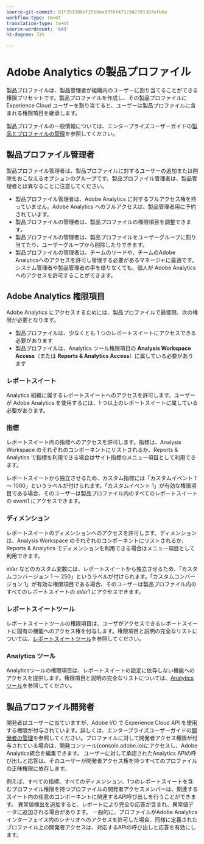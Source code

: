 ```yaml
---
source-git-commit: 81f351588ef25b0ee0376f471c947391387afb6e
workflow-type: tm+mt
translation-type: tm+mt
source-wordcount: '643'
ht-degree: 72%

---
```

# Adobe Analytics の製品プロファイル

製品プロファイルは、製品管理者が組織内のユーザーに割り当てることができる権限プリセットです。製品プロファイルを作成し、その製品プロファイルに Experience Cloud ユーザーを割り当てると、ユーザーは製品プロファイルに含まれる権限項目を継承します。

製品プロファイルの一般情報については、エンタープライズユーザーガイドの[製品とプロファイルの管理](https://helpx.adobe.com/jp/enterprise/using/manage-products-and-profiles.html)を参照してください。

## 製品プロファイル管理者

製品プロファイル管理者は、製品プロファイルに対するユーザーの追加または削除をおこなえるオプションのグループです。製品プロファイル管理者は、製品管理者とは異なることに注意してください。

* 製品プロファイル管理者は、Adobe Analytics に対するフルアクセス権を持っていません。Adobe Analytics へのフルアクセスは、製品管理者用に予約されています。
* 製品プロファイルの管理者は、製品プロファイルの権限項目を調整できます。
* 製品プロファイルの管理者は、製品プロファイルをユーザーグループに割り当てたり、ユーザーグループから削除したりできます。
* 製品プロファイルの管理者は、チームのリードや、チームのAdobe Analyticsへのアクセスを許可し管理する必要があるマネージャに最適です。 システム管理者や製品管理者の手を借りなくても、個人が Adobe Analytics へのアクセスを許可することができます。

## Adobe Analytics 権限項目

Adobe Analytics にアクセスするためには、製品プロファイルで最低限、次の権限が必要となります。

* 製品プロファイルは、少なくとも 1 つのレポートスイートにアクセスできる必要があります
* 製品プロファイルは、Analytics ツール権限項目の **Analysis Workspace Access**（または **Reports &amp; Analytics Access**）に属している必要があります

### レポートスイート

Analytics 組織に属するレポートスイートへのアクセスを許可します。ユーザーが Adobe Analytics を使用するには、1 つ以上のレポートスイートに属している必要があります。

### 指標

レポートスイート内の指標へのアクセスを許可します。指標は、Analysis Workspace のそれぞれのコンポーネントにリストされるか、Reports &amp; Analytics で指標を利用できる場合はサイト指標のメニュー項目として利用できます。

レポートスイートから独立させるため、カスタム指標には「カスタムイベント 1 ～ 1000」というラベルが付けられます。「カスタムイベント 1」が有効な権限項目である場合、そのユーザーは製品プロファイル内のすべてのレポートスイートの event1 にアクセスできます。

### ディメンション

レポートスイートのディメンションへのアクセスを許可します。ディメンションは、Analysis Workspace のそれぞれのコンポーネントにリストされるか、Reports &amp; Analytics でディメンションを利用できる場合はメニュー項目として利用できます。

eVar などのカスタム変数には、レポートスイートから独立させるため、「カスタムコンバージョン 1 ～ 250」というラベルが付けられます。「カスタムコンバージョン 1」が有効な権限項目である場合、そのユーザーは製品プロファイル内のすべてのレポートスイートの eVar1 にアクセスできます。

### レポートスイートツール

レポートスイートツールの権限項目は、ユーザがアクセスできるレポートスイートに固有の機能へのアクセス権を付与します。権限項目と説明の完全なリストについては、[レポートスイートツール](report-suite-tools.md)を参照してください。

### Analytics ツール

Analyticsツールの権限項目は、レポートスイートの設定に依存しない機能へのアクセスを提供します。権限項目と説明の完全なリストについては、[Analytics ツール](analytics-tools.md)を参照してください。

## 製品プロファイル開発者

開発者はユーザーに似ていますが、Adobe I/O で Experience Cloud API を使用する権限が付与されています。詳しくは、エンタープライズユーザーガイドの[開発者の管理](https://helpx.adobe.com/jp/enterprise/using/manage-developers.html)を参照してください。プロファイルに対して開発者アクセス権限が付与されている場合は、開発コンソール(console.adobe.io)にアクセスし、Adobe Analytics統合を編集できます。 ユーザーに対して承認されたAnalytics APIの呼び出しと応答は、そのユーザーが開発者アクセス権を持つすべてのプロファイルの正味権限に依存します。

例えば、すべての指標、すべてのディメンション、1つのレポートスイートを含むプロファイル権限を持つプロファイルの開発者アクセスメンバーは、関連するスイート内の任意のコンポーネントに関連するAPI呼び出しを行うことができます。 異常値検出を追加すると、レポートにより完全な応答が含まれ、異常値データに追加される場合があります。 一般的に、プロファイルがAdobe Analyticsインターフェイス内のシナリオへのアクセスを許可した場合、同様に定義されたプロファイル上の開発者アクセスは、対応するAPIの呼び出しと応答を有効にします。
